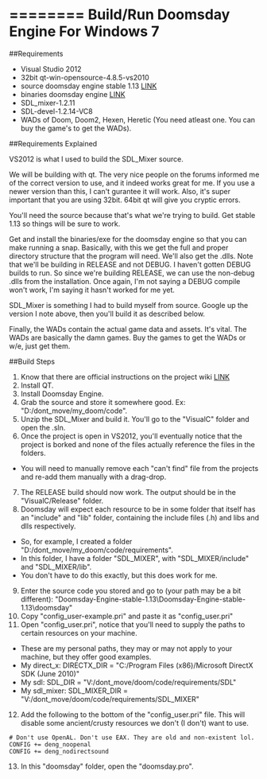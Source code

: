 ========
Build/Run Doomsday Engine For Windows 7
========

##Requirements
* Visual Studio 2012
* 32bit qt-win-opensource-4.8.5-vs2010
* source doomsday engine stable 1.13 [LINK](https://github.com/skyjake/Doomsday-Engine/tree/stable-1.13)
* binaries doomsday engine [LINK](http://dengine.net/windows)
* SDL_mixer-1.2.11
* SDL-devel-1.2.14-VC8
* WADs of Doom, Doom2, Hexen, Heretic (You need atleast one. You can buy the game's to get the WADs).

##Requirements Explained

  VS2012 is what I used to build the SDL_Mixer source.

  We will be building with qt. The very nice people on the forums informed me of the correct version to use, and it indeed works great for me. If you use a newer version than this, I can't gurantee it will work. Also, it's super important that you are using 32bit. 64bit qt will give you cryptic errors.
  
  You'll need the source because that's what we're trying to build. Get stable 1.13 so things will be sure to work.
  
  Get and install the binaries/exe for the doomsday engine so that you can make running a snap. Basically, with this we get the full and proper directory structure that the program will need. We'll also get the .dlls. Note that we'll be building in RELEASE and not DEBUG. I haven't gotten DEBUG builds to run. So since we're building RELEASE, we can use the non-debug .dlls from the installation. Once again, I'm not saying a DEBUG compile won't work, I'm saying it hasn't worked for me yet.
  
  SDL_Mixer is something I had to build myself from source. Google up the version I note above, then you'll build it as described below.
  
  Finally, the WADs contain the actual game data and assets. It's vital. The WADs are basically the damn games. Buy the games to get the WADs or w/e, just get them.
  
  
##Build Steps

1. Know that there are official instructions on the project wiki [LINK](http://dengine.net/dew/index.php?title=Compilation)
2. Install QT.
3. Install Doomsday Engine.
4. Grab the source and store it somewhere good. Ex: "D:/dont_move/my_doom/code".
5. Unzip the SDL_Mixer and build it. You'll go to the "VisualC" folder and open the .sln.
6. Once the project is open in VS2012, you'll eventually notice that the project is borked and none of the files actually reference the files in the folders.
  * You will need to manually remove each "can't find" file from the projects and re-add them manually with a drag-drop.
7. The RELEASE build should now work. The output should be in the "VisualC/Release" folder.
8. Doomsday will expect each resource to be in some folder that itself has an "include" and "lib" folder, containing the include files (.h) and libs and dlls respectively.
  * So, for example, I created a folder "D:/dont_move/my_doom/code/requirements".
  * In this folder, I have a folder "SDL_MIXER", with "SDL_MIXER/include" and "SDL_MIXER/lib".
  * You don't have to do this exactly, but this does work for me.
9. Enter the source code you stored and go to (your path may be a bit different): "Doomsday-Engine-stable-1.13\Doomsday-Engine-stable-1.13\doomsday"
10. Copy "config_user-example.pri" and paste it as "config_user.pri"
11. Open "config_user.pri", notice that you'll need to supply the paths to certain resources on your machine.
  * These are my personal paths, they may or may not apply to your machine, but they offer good examples.
  * My direct_x: DIRECTX_DIR = "C:/Program Files (x86)/Microsoft DirectX SDK (June 2010)"
  * My sdl: SDL_DIR = "V:/dont_move/doom/code/requirements/SDL"
  * My sdl_mixer: SDL_MIXER_DIR = "V:/dont_move/doom/code/requirements/SDL_MIXER"
12. Add the following to the bottom of the "config_user.pri" file. This will disable some ancient/crusty resources we don't (I don't) want to use.
```
# Don't use OpenAL. Don't use EAX. They are old and non-existent lol.
CONFIG += deng_noopenal
CONFIG += deng_nodirectsound
```
13. In this "doomsday" folder, open the "doomsday.pro".
